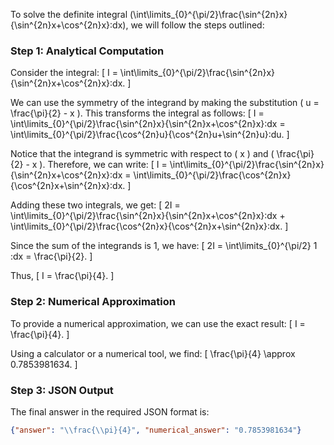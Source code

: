 To solve the definite integral \(\int\limits_{0}^{\pi/2}\frac{\sin^{2n}x}{\sin^{2n}x+\cos^{2n}x}\:dx\), we will follow the steps outlined:

### Step 1: Analytical Computation

Consider the integral:
\[ I = \int\limits_{0}^{\pi/2}\frac{\sin^{2n}x}{\sin^{2n}x+\cos^{2n}x}\:dx. \]

We can use the symmetry of the integrand by making the substitution \( u = \frac{\pi}{2} - x \). This transforms the integral as follows:
\[ I = \int\limits_{0}^{\pi/2}\frac{\sin^{2n}x}{\sin^{2n}x+\cos^{2n}x}\:dx = \int\limits_{0}^{\pi/2}\frac{\cos^{2n}u}{\cos^{2n}u+\sin^{2n}u}\:du. \]

Notice that the integrand is symmetric with respect to \( x \) and \( \frac{\pi}{2} - x \). Therefore, we can write:
\[ I = \int\limits_{0}^{\pi/2}\frac{\sin^{2n}x}{\sin^{2n}x+\cos^{2n}x}\:dx = \int\limits_{0}^{\pi/2}\frac{\cos^{2n}x}{\cos^{2n}x+\sin^{2n}x}\:dx. \]

Adding these two integrals, we get:
\[ 2I = \int\limits_{0}^{\pi/2}\frac{\sin^{2n}x}{\sin^{2n}x+\cos^{2n}x}\:dx + \int\limits_{0}^{\pi/2}\frac{\cos^{2n}x}{\cos^{2n}x+\sin^{2n}x}\:dx. \]

Since the sum of the integrands is 1, we have:
\[ 2I = \int\limits_{0}^{\pi/2} 1 \:dx = \frac{\pi}{2}. \]

Thus,
\[ I = \frac{\pi}{4}. \]

### Step 2: Numerical Approximation

To provide a numerical approximation, we can use the exact result:
\[ I = \frac{\pi}{4}. \]

Using a calculator or a numerical tool, we find:
\[ \frac{\pi}{4} \approx 0.7853981634. \]

### Step 3: JSON Output

The final answer in the required JSON format is:
```json
{"answer": "\\frac{\\pi}{4}", "numerical_answer": "0.7853981634"}
```